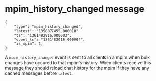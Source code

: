 # mpim\_history\_changed message

	{
		"type": "mpim_history_changed",
		"latest": "1358877455.000010"
		"ts": "1361482916.000003",
		"event_ts": "1361482916.000004",
		"is_mpim": 1,
	}

A `mpim_history_changed` event is sent to all clients in a mpim when bulk
changes have occured to that mpim's history. When clients receive this
message they should reload chat history for the mpim if they have any cached
messages before `latest`.
